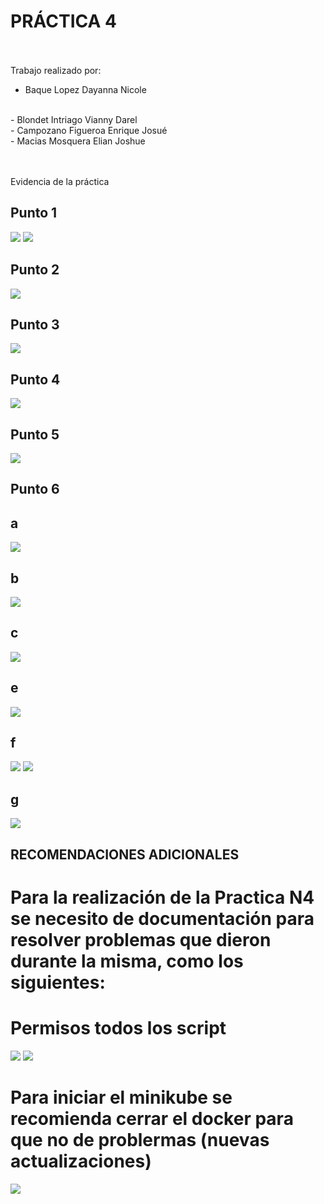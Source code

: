 # PRÁCTICA 4

<br><br>
Trabajo realizado por:
<br>
- Baque Lopez Dayanna Nicole
<br>
- Blondet Intriago Vianny Darel
<br>
- Campozano Figueroa Enrique Josué
<br>
- Macias Mosquera Elian Joshue

<br><br>
Evidencia de la práctica


## Punto 1

<img src="capturas/1.PNG"/>

<img src="capturas/2.PNG"/>

## Punto 2

<img src="capturas/3.PNG"/>


## Punto 3

<img src="capturas/aa.png" />

## Punto 4

<img src="capturas/5.png"/>

## Punto 5

<img src="capturas/bb.png"/>

## Punto 6
## a
<img src="capturas/10.jfif"/>

## b
<img src="capturas/11.jfif"/>

## c
<img src="capturas/12.jfif"/>

## e

<img src="capturas/13.jfif"/>

##  f

<img src="capturas/14.jfif"/>


<img src="capturas/15.jfif"/>

## g

<img src="capturas/16.jfif"/>


##
## RECOMENDACIONES ADICIONALES
# Para la realización de la Practica N4 se necesito de documentación para resolver problemas que dieron durante la misma, como los siguientes:

# Permisos todos los script

<img src="capturas/20.jfif"/>


<img src="capturas/21.jfif"/>


# Para iniciar el minikube se recomienda cerrar el docker para que no de problermas (nuevas actualizaciones)

<img src="capturas/22.jpg"/>















